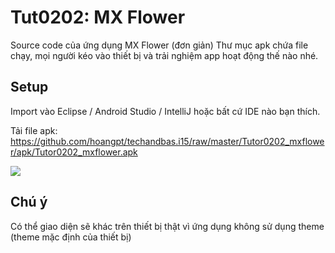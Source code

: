 Tut0202: MX Flower
==========================

Source code của ứng dụng MX Flower (đơn giản)
Thư mục apk chứa file chạy, mọi người kéo vào thiết bị và trải nghiệm app hoạt động thế nào nhé.

## Setup
Import vào Eclipse / Android Studio / IntelliJ hoặc bất cứ IDE nào bạn thích.

Tải file apk: https://github.com/hoangpt/techandbas.i15/raw/master/Tutor0202_mxflower/apk/Tutor0202_mxflower.apk

![](https://raw.githubusercontent.com/hoangpt/techandbas.i15/master/Tutor0202_mxflower/apk/Tutor0202_mxflower.gif)

## Chú ý
Có thể giao diện sẽ khác trên thiết bị thật vì ứng dụng không sử dụng theme (theme mặc định của thiết bị)
